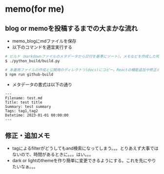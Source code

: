 # memo(for me)
## blog or memoを投稿するまでの大まかな流れ
  - memo_blogにmdファイルを保存
  - 以下のコマンドを適宜実行する
  ```bash
  # ビルド（markdownファイルのメタデータから日付を基準にソート）。メモなどを作成した時にはこのコマンドを実行する。
  $ ./python_build/build.py

  # 本番用ファイルの作成と公開用のディレクトリ(docs)にコピー。Reactの機能追加や修正の際にはこのコマンドを実行する。
  $ npm run github-build
  ```
  - メタデータの書式は以下の通り
  ```text
  ---
  Filename: test.md
  Title: test title
  Summary: test summary
  Tags: tag1,tag2
  Datetime: 2023-01-01 00:00:00
  ---
  ```
## 修正・追加メモ
- tagによるfilterがどうしてもand検索になってしまう。。。とりあえず大事ではないので、時間があるときに。。。はい。。。
- dark or lightのthemeを作り簡単に変更できるようにする。これを先にやりたいなぁ。。。